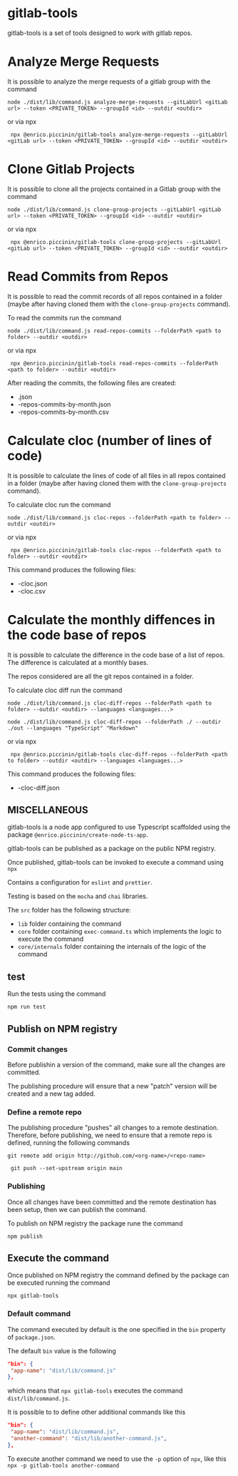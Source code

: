 # gitlab-tools

gitlab-tools is a set of tools designed to work with gitlab repos.

# Analyze Merge Requests

It is possible to analyze the merge requests of a gitlab group with the command

`node ./dist/lib/command.js analyze-merge-requests --gitLabUrl <gitLab url> --token <PRIVATE_TOKEN> --groupId <id> --outdir <outdir>`

or via npx

` npx @enrico.piccinin/gitlab-tools analyze-merge-requests --gitLabUrl <gitLab url> --token <PRIVATE_TOKEN> --groupId <id> --outdir <outdir>`

# Clone Gitlab Projects

It is possible to clone all the projects contained in a Gitlab group with the command

`node ./dist/lib/command.js clone-group-projects --gitLabUrl <gitLab url> --token <PRIVATE_TOKEN> --groupId <id> --outdir <outdir>`

or via npx

` npx @enrico.piccinin/gitlab-tools clone-group-projects --gitLabUrl <gitLab url> --token <PRIVATE_TOKEN> --groupId <id> --outdir <outdir>`

# Read Commits from Repos

It is possible to read the commit records of all repos contained in a folder (maybe after having cloned them with the `clone-group-projects` command).

To read the commits run the command

`node ./dist/lib/command.js read-repos-commits --folderPath <path to folder> --outdir <outdir>`

or via npx

` npx @enrico.piccinin/gitlab-tools read-repos-commits --folderPath <path to folder> --outdir <outdir>`

After reading the commits, the following files are created:
- <folder-name>.json
- <folder-name>-repos-commits-by-month.json
- <folder-name>-repos-commits-by-month.csv

# Calculate cloc (number of lines of code)

It is possible to calculate the lines of code of all files in all repos contained in a folder (maybe after having cloned them with the `clone-group-projects` command).

To calculate cloc run the command

`node ./dist/lib/command.js cloc-repos --folderPath <path to folder> --outdir <outdir>`

or via npx

` npx @enrico.piccinin/gitlab-tools cloc-repos --folderPath <path to folder> --outdir <outdir>`

This command produces the following files:
- <folder-name>-cloc.json
- <folder-name>-cloc.csv

# Calculate the monthly diffences in the code base of repos

It is possible to calculate the difference in the code base of a list of repos. The difference is calculated at a monthly bases.

The repos considered are all the git repos contained in a folder.

To calculate cloc diff run the command

`node ./dist/lib/command.js cloc-diff-repos --folderPath <path to folder> --outdir <outdir> --languages <languages...>`

`node ./dist/lib/command.js cloc-diff-repos --folderPath ./ --outdir ./out --languages "TypeScript" "Markdown"`

or via npx

` npx @enrico.piccinin/gitlab-tools cloc-diff-repos --folderPath <path to folder> --outdir <outdir> --languages <languages...>`

This command produces the following files:
- <folder-name>-cloc-diff.json

## MISCELLANEOUS

gitlab-tools is a node app configured to use Typescript scaffolded using the package `@enrico.piccinin/create-node-ts-app`.

gitlab-tools can be published as a package on the public NPM registry.

Once published, gitlab-tools can be invoked to execute a command using `npx`

Contains a configuration for `eslint` and `prettier`.

Testing is based on the `mocha` and `chai` libraries.

The `src` folder has the following structure:

-   `lib` folder containing the command
-   `core` folder containing `exec-command.ts` which implements the logic to execute the command
-   `core/internals` folder containing the internals of the logic of the command

## test

Run the tests using the command

`npm run test`

## Publish on NPM registry

### Commit changes

Before publishin a version of the command, make sure all the changes are committed.

The publishing procedure will ensure that a new "patch" version will be created and a new tag added.

### Define a remote repo

The publishing procedure "pushes" all changes to a remote destination. Therefore, before publishing, we need to ensure that a remote repo is defined, running the following commands

`git remote add origin http://github.com/<org-name>/<repo-name>`

` git push --set-upstream origin main`

### Publishing

Once all changes have been committed and the remote destination has been setup, then we can publish the command.

To publish on NPM registry the package rune the command

`npm publish`

## Execute the command

Once published on NPM registry the command defined by the package can be executed running the command

`npx gitlab-tools`

### Default command

The command executed by default is the one specified in the `bin` property of `package.json`.

The default `bin` value is the following

```json
"bin": {
 "app-name": "dist/lib/command.js"
},
```

which means that `npx gitlab-tools` executes the command `dist/lib/command.js`.

It is possible to to define other additional commands like this

```json
"bin": {
 "app-name": "dist/lib/command.js",
 "another-command": "dist/lib/another-command.js",
},
```

To execute another command we need to use the `-p` option of `npx`, like this
`npx -p gitlab-tools another-command`
